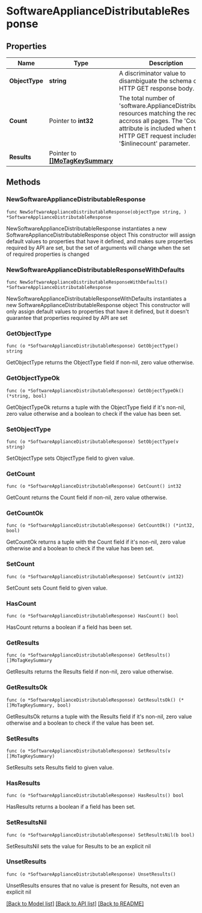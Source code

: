 # SoftwareApplianceDistributableResponse

## Properties

Name | Type | Description | Notes
------------ | ------------- | ------------- | -------------
**ObjectType** | **string** | A discriminator value to disambiguate the schema of a HTTP GET response body. | 
**Count** | Pointer to **int32** | The total number of &#39;software.ApplianceDistributable&#39; resources matching the request, accross all pages. The &#39;Count&#39; attribute is included when the HTTP GET request includes the &#39;$inlinecount&#39; parameter. | [optional] 
**Results** | Pointer to [**[]MoTagKeySummary**](mo.TagKeySummary.md) |  | [optional] 

## Methods

### NewSoftwareApplianceDistributableResponse

`func NewSoftwareApplianceDistributableResponse(objectType string, ) *SoftwareApplianceDistributableResponse`

NewSoftwareApplianceDistributableResponse instantiates a new SoftwareApplianceDistributableResponse object
This constructor will assign default values to properties that have it defined,
and makes sure properties required by API are set, but the set of arguments
will change when the set of required properties is changed

### NewSoftwareApplianceDistributableResponseWithDefaults

`func NewSoftwareApplianceDistributableResponseWithDefaults() *SoftwareApplianceDistributableResponse`

NewSoftwareApplianceDistributableResponseWithDefaults instantiates a new SoftwareApplianceDistributableResponse object
This constructor will only assign default values to properties that have it defined,
but it doesn't guarantee that properties required by API are set

### GetObjectType

`func (o *SoftwareApplianceDistributableResponse) GetObjectType() string`

GetObjectType returns the ObjectType field if non-nil, zero value otherwise.

### GetObjectTypeOk

`func (o *SoftwareApplianceDistributableResponse) GetObjectTypeOk() (*string, bool)`

GetObjectTypeOk returns a tuple with the ObjectType field if it's non-nil, zero value otherwise
and a boolean to check if the value has been set.

### SetObjectType

`func (o *SoftwareApplianceDistributableResponse) SetObjectType(v string)`

SetObjectType sets ObjectType field to given value.


### GetCount

`func (o *SoftwareApplianceDistributableResponse) GetCount() int32`

GetCount returns the Count field if non-nil, zero value otherwise.

### GetCountOk

`func (o *SoftwareApplianceDistributableResponse) GetCountOk() (*int32, bool)`

GetCountOk returns a tuple with the Count field if it's non-nil, zero value otherwise
and a boolean to check if the value has been set.

### SetCount

`func (o *SoftwareApplianceDistributableResponse) SetCount(v int32)`

SetCount sets Count field to given value.

### HasCount

`func (o *SoftwareApplianceDistributableResponse) HasCount() bool`

HasCount returns a boolean if a field has been set.

### GetResults

`func (o *SoftwareApplianceDistributableResponse) GetResults() []MoTagKeySummary`

GetResults returns the Results field if non-nil, zero value otherwise.

### GetResultsOk

`func (o *SoftwareApplianceDistributableResponse) GetResultsOk() (*[]MoTagKeySummary, bool)`

GetResultsOk returns a tuple with the Results field if it's non-nil, zero value otherwise
and a boolean to check if the value has been set.

### SetResults

`func (o *SoftwareApplianceDistributableResponse) SetResults(v []MoTagKeySummary)`

SetResults sets Results field to given value.

### HasResults

`func (o *SoftwareApplianceDistributableResponse) HasResults() bool`

HasResults returns a boolean if a field has been set.

### SetResultsNil

`func (o *SoftwareApplianceDistributableResponse) SetResultsNil(b bool)`

 SetResultsNil sets the value for Results to be an explicit nil

### UnsetResults
`func (o *SoftwareApplianceDistributableResponse) UnsetResults()`

UnsetResults ensures that no value is present for Results, not even an explicit nil

[[Back to Model list]](../README.md#documentation-for-models) [[Back to API list]](../README.md#documentation-for-api-endpoints) [[Back to README]](../README.md)


